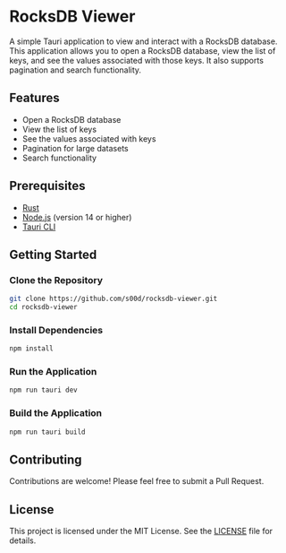 # RocksDB Viewer

A simple Tauri application to view and interact with a RocksDB database. This application allows you to open a RocksDB database, view the list of keys, and see the values associated with those keys. It also supports pagination and search functionality.

## Features

- Open a RocksDB database
- View the list of keys
- See the values associated with keys
- Pagination for large datasets
- Search functionality

## Prerequisites

- [Rust](https://www.rust-lang.org/tools/install)
- [Node.js](https://nodejs.org/) (version 14 or higher)
- [Tauri CLI](https://tauri.app/v1/guides/getting-started/prerequisites#installing-tauri-cli)

## Getting Started

### Clone the Repository

```bash
git clone https://github.com/s00d/rocksdb-viewer.git
cd rocksdb-viewer
```

### Install Dependencies

```bash
npm install
```

### Run the Application

```bash
npm run tauri dev
```

### Build the Application

```bash
npm run tauri build
```

## Contributing

Contributions are welcome! Please feel free to submit a Pull Request.

## License

This project is licensed under the MIT License. See the [LICENSE](LICENSE) file for details.
